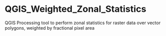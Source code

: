 # QGIS_Weighted_Zonal_Statistics
QGIS Processing tool to perform zonal statistics for raster data over vector polygons, weighted by fractional pixel area

